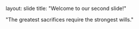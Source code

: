 layout: slide
title: "Welcome to our second slide!"


"The greatest sacrifices require the strongest wills."
